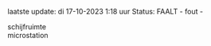 laatste update: 
di 17-10-2023  1:18   uur 
Status: FAALT - fout - 
<div class="service R">schijfruimte</div><div class="service Y">microstation</div>
